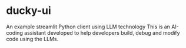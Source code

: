 # ducky-ui
An example streamlit Python client using LLM technology
This is an AI-coding assistant developed to help developers build, debug and modify code using the LLMs.

